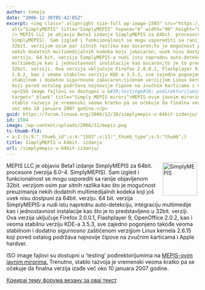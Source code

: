 ```yaml
---
author: tomaja
date: "2006-12-30T05:42:05Z"
excerpt: <img class=" alignright size-full wp-image-1503" src="https://linuxo.org/wp-content/uploads/2006/12/mepis.png"
  alt="SimplyMEPIS" title="SimplyMEPIS" hspace="4" width="90" height="87" align="right"
  /> MEPIS LLC je objavio Beta1 izdanje SimplyMEPIS za 64bit. procesore (verzija 6.0-4.
  SimplyMEPIS). Sam izgled i funkcionalnost se mogu usporediti sa ranije objavljenom
  32bit. verzijom osim par sitnih razlika kao &scaron;to je mogućnost preuzimanja
  nekih dodatnih multimedijalnih kodeka koji jo&scaron; uvek nisu dostpuni za 64bit.
  verziju. 64 bit. verzija SimplyMEPIS-a nudi istu naprednu auto-detekciju, integraciju
  multimedije kao i jednostavnost instalacije kao &scaron;to je to predstavljeno u
  32bit. verziji. Ova verzija uključuje Firefox 2.0.0.1, Flashplayer 9, OpenOffice
  2.0.2, kao i veoma stabilnu verziju KDE-a 3.5.3, sve zajedno pogonjeno takođe veoma
  stabilnom i dodatno sigurnosno za&scaron;tićenom verzijjom Linux kernela 2.6.15
  koji pored ostalog podržava najnovije čipove na zvučnim karticama i Apple hardver.
  <p>ISO image fajlovi su dostupni u &#39;testing&#39; podirektorijumima na <a href="http://www.mepis.org/node/1462"
  target="_blank" title="Simply MEPIS mirori">MEPIS-ovim javnim mirorima.</a>  Trenutno,
  stablo razvoja je vremenski veoma kratko pa se očekuje da finalna verzija izađe
  već oko 10 januara 2007 godine.</p>
guid: https://forum.linuxo.org/2006/12/30/simplymepis-u-64bit-izdanju/
id: 1504
image: /wp-content/uploads/2006/12/mepis.png
tc-thumb-fld:
- a:2:{s:9:"_thumb_id";s:4:"1503";s:11:"_thumb_type";s:5:"thumb";}
title: SimplyMEPIS u 64bit. izdanju
url: /simplymepis-u-64bit-izdanju/
---
```

<img class=" alignright size-full wp-image-1503" src="https://linuxo.org/wp-content/uploads/2006/12/mepis.png" alt="SimplyMEPIS" title="SimplyMEPIS" hspace="4" width="90" height="87" align="right" /> MEPIS LLC je objavio Beta1 izdanje SimplyMEPIS za 64bit. procesore (verzija 6.0-4. SimplyMEPIS). Sam izgled i funkcionalnost se mogu usporediti sa ranije objavljenom 32bit. verzijom osim par sitnih razlika kao &scaron;to je mogućnost preuzimanja nekih dodatnih multimedijalnih kodeka koji jo&scaron; uvek nisu dostpuni za 64bit. verziju. 64 bit. verzija SimplyMEPIS-a nudi istu naprednu auto-detekciju, integraciju multimedije kao i jednostavnost instalacije kao &scaron;to je to predstavljeno u 32bit. verziji. Ova verzija uključuje Firefox 2.0.0.1, Flashplayer 9, OpenOffice 2.0.2, kao i veoma stabilnu verziju KDE-a 3.5.3, sve zajedno pogonjeno takođe veoma stabilnom i dodatno sigurnosno za&scaron;tićenom verzijjom Linux kernela 2.6.15 koji pored ostalog podržava najnovije čipove na zvučnim karticama i Apple hardver. 

ISO image fajlovi su dostupni u 'testing' podirektorijumima na <a href="http://www.mepis.org/node/1462" target="_blank" title="Simply MEPIS mirori">MEPIS-ovim javnim mirorima.</a> Trenutno, stablo razvoja je vremenski veoma kratko pa se očekuje da finalna verzija izađe već oko 10 januara 2007 godine.

<!--break-->

[Креирај тему форума везану за овај текст](https://linuxo.org/nova-tema-na-forumu/?se_pid=1504)